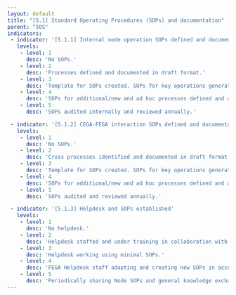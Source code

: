 ```yaml
---
layout: default
title: "[5.1] Standard Operating Procedures (SOPs) and documentation"
parent: "5OS"
indicators:
 - indicator: '[5.1.1] Internal node operation SOPs defined and documentation available'
   levels:
    - level: 1
      desc: 'No SOPs.'
    - level: 2
      desc: 'Processes defined and documented in draft format.'
    - level: 3  
      desc: 'Template for SOPs created. SOPs for key operations generated and approved by key personnel and stored in accessible location for all appropriate staff.'
    - level: 4
      desc: 'SOPs for additional/new and ad hoc processes defined and added to accessible location.'
    - level: 5
      desc: 'SOPs audited internally and reviewed annually.'

 - indicator: '[5.1.2] CEGA-FEGA interaction SOPs defined and documentation available'
   levels:
    - level: 1
      desc: 'No SOPs.'
    - level: 2
      desc: 'Cross processes identified and documented in draft format.'
    - level: 3  
      desc: 'Template for SOPs created. SOPs for key operations generated and approved by key personnel and stored in accessible location for all appropriate staff.'
    - level: 4
      desc: 'SOPs for additional/new and ad hoc processes defined and added to accessible location.'
    - level: 5
      desc: 'SOPs audited and reviewed annually.'

 - indicator: '[5.1.3] Helpdesk and SOPs established'
   levels:
    - level: 1
      desc: 'No helpdesk.'
    - level: 2
      desc: 'Helpdesk staffed and under training in collaboration with FEGA.'
    - level: 3  
      desc: 'Helpdesk working using minimal SOPs.'
    - level: 4
      desc: 'FEGA Helpdesk staff adapting and creating new SOPs in accordance with own Node.'
    - level: 5
      desc: 'Periodically sharing Node SOPs and general knowledge exchange with Federation to support alignment.'
---
```

